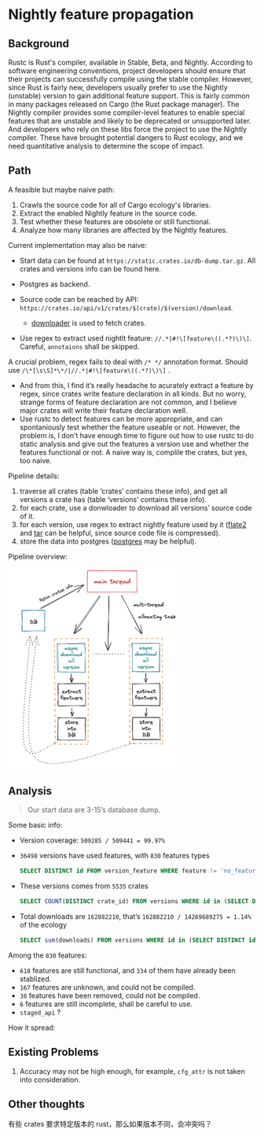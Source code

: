 # Nightly feature propagation

## Background

Rustc is Rust's compiler, available in Stable, Beta, and Nightly. According to software engineering conventions, project developers should ensure that their projects can successfully compile using the stable compiler. However, since Rust is fairly new, developers usually prefer to use the Nightly (unstable) version to gain additional feature support. This is fairly common in many packages released on Cargo (the Rust package manager). The Nightly compiler provides some compiler-level features to enable special features that are unstable and likely to be deprecated or unsupported later. And developers who rely on these libs force the project to use the Nightly compiler. These have brought potential dangers to Rust ecology, and we need quantitative analysis to determine the scope of impact.



## Path

A feasible but maybe naive path:

1. Crawls the source code for all of Cargo ecology's libraries.
2. Extract the enabled Nightly feature in the source code.
3. Test whether these features are obsolete or still functional.
4. Analyze how many libraries are affected by the Nightly features.



Current implementation may also be naive:

- Start data can be found at `https://static.crates.io/db-dump.tar.gz`. All crates and versions info can be found here.
- Postgres as backend.

- Source code can be reached by API: `https://crates.io/api/v1/crates/$(crate)/$(version)/download`.
  - [downloader](https://crates.io/crates/downloader) is used to fetch crates.
- Use regex to extract used nightlt feature: `//.*|#!\[feature\((.*?)\)\]`. Careful, `annotaions` shall be skipped.



A crucial problem, regex fails to deal with `/* */` annotation format. Should use `/\*[\s\S]*\*/|//.*|#!\[feature\((.*?)\)\]` .

- And from this, I find it’s really headache to acurately extract a feature by regex, since crates write feature declaration in all kinds. But no worry, strange forms of feature declaration are not common, and I believe major crates will write their feature declaration well.
- Use rustc to detect features can be more appropriate, and can spontaniously test whether the feature useable or not. However, the problem is, I don’t have enough time to figure out how to use rustc to do static analysis and give out the features a version use and whether the features functional or not. A naive way is, complile the crates, but yes, too naive.





Pipeline details:

1. traverse all crates (table ‘crates’ contains these info), and get all versions a crate has (table ‘versions’ contains these info).
2. for each crate, use a donwloader to download all versions’ source code of it.
3. for each version, use regex to extract nightly feature used by it ([flate2](https://crates.io/crates/flate2) and [tar](https://crates.io/crates/tar) can be helpful, since source code file is compressed).
4. store the data into postgres ([postgres](https://crates.io/crates/postgres) may be helpful).



Pipeline overview:

<img src="README.assets/image-20220601194506112.png" alt="image-20220601194506112" style="zoom:40%;" />



## Analysis

>  Our start data are 3-15’s database dump.



Some basic info:

- Version coverage: `509285 / 509441 = 99.97%`

- `36498` versions have used features, with `830` features types

  ```sql
  SELECT DISTINCT id FROM version_feature WHERE feature != 'no_feature_used'
  ```

- These versions comes from `5535` crates

  ```sql
  SELECT COUNT(DISTINCT crate_id) FROM versions WHERE id in (SELECT DISTINCT id FROM version_feature WHERE feature != 'no_feature_used')
  ```

- Total downloads are `162882210`, that’s `162882210 / 14269689275 = 1.14%` of the ecology

  ```sql
  SELECT sum(downloads) FROM versions WHERE id in (SELECT DISTINCT id FROM version_feature WHERE feature != 'no_feature_used')
  ```



Among the `830` features:

- `618` features are still functional, and `334` of them have already been stablized.
- `167` features are unknown, and could not be compiled.
- `38` features have been removed, could not be compiled.
- `6` features are still incomplete, shall be careful to use.
- `staged_api` ?



How it spread:





## Existing Problems

1. Accuracy may not be high enough, for example, `cfg_attr` is not taken into consideration.



## Other thoughts

有些 crates 要求特定版本的 rust，那么如果版本不同，会冲突吗？
